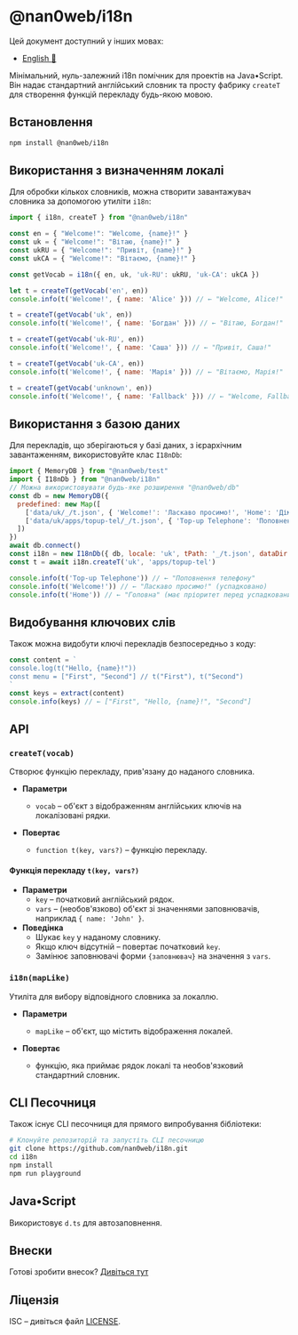 # @nan0web/i18n

Цей документ доступний у інших мовах:
- [English 🏴󠁧󠁢󠁥󠁮󠁧󠁿](../../README.md)

Мінімальний, нуль-залежний i18n помічник для проектів на Java•Script.
Він надає стандартний англійський словник та просту фабрику `createT` для
створення функцій перекладу будь-якою мовою.

## Встановлення
```bash
npm install @nan0web/i18n
```

## Використання з визначенням локалі

Для обробки кількох словників, можна створити завантажувач словника за допомогою утиліти `i18n`:
```js
import { i18n, createT } from "@nan0web/i18n"

const en = { "Welcome!": "Welcome, {name}!" }
const uk = { "Welcome!": "Вітаю, {name}!" }
const ukRU = { "Welcome!": "Привіт, {name}!" }
const ukCA = { "Welcome!": "Вітаємо, {name}!" }

const getVocab = i18n({ en, uk, 'uk-RU': ukRU, 'uk-CA': ukCA })

let t = createT(getVocab('en', en))
console.info(t('Welcome!', { name: 'Alice' })) // ← "Welcome, Alice!"

t = createT(getVocab('uk', en))
console.info(t('Welcome!', { name: 'Богдан' })) // ← "Вітаю, Богдан!"

t = createT(getVocab('uk-RU', en))
console.info(t('Welcome!', { name: 'Саша' })) // ← "Привіт, Саша!"

t = createT(getVocab('uk-CA', en))
console.info(t('Welcome!', { name: 'Марія' })) // ← "Вітаємо, Марія!"

t = createT(getVocab('unknown', en))
console.info(t('Welcome!', { name: 'Fallback' })) // ← "Welcome, Fallback!"
```
## Використання з базою даних

Для перекладів, що зберігаються у базі даних, з ієрархічним завантаженням, використовуйте клас `I18nDb`:
```js
import { MemoryDB } from "@nan0web/test"
import { I18nDb } from "@nan0web/i18n"
// Можна використовувати будь-яке розширення "@nan0web/db"
const db = new MemoryDB({
  predefined: new Map([
    ['data/uk/_/t.json', { 'Welcome!': 'Ласкаво просимо!', 'Home': 'Дім' }],
    ['data/uk/apps/topup-tel/_/t.json', { 'Top-up Telephone': 'Поповнення телефону', 'Home': 'Головна' }]
  ])
})
await db.connect()
const i18n = new I18nDb({ db, locale: 'uk', tPath: '_/t.json', dataDir: "data" })
const t = await i18n.createT('uk', 'apps/topup-tel')

console.info(t('Top-up Telephone')) // ← "Поповнення телефону"
console.info(t('Welcome!')) // ← "Ласкаво просимо!" (успадковано)
console.info(t('Home')) // ← "Головна" (має пріоритет перед успадкованим)
```
## Видобування ключових слів

Також можна видобути ключі перекладів безпосередньо з коду:
```js
const content = `
console.log(t("Hello, {name}!"))
const menu = ["First", "Second"] // t("First"), t("Second")
`
const keys = extract(content)
console.info(keys) // ← ["First", "Hello, {name}!", "Second"]
```
## API

### `createT(vocab)`
Створює функцію перекладу, прив'язану до наданого словника.

* **Параметри**
  * `vocab` – об'єкт з відображенням англійських ключів на локалізовані рядки.

* **Повертає**
  * `function t(key, vars?)` – функцію перекладу.

#### Функція перекладу `t(key, vars?)`
* **Параметри**
  * `key` – початковий англійський рядок.
  * `vars` – (необов'язково) об'єкт зі значеннями заповнювачів, наприклад `{ name: 'John' }`.
* **Поведінка**
  * Шукає `key` у наданому словнику.
  * Якщо ключ відсутній – повертає початковий `key`.
  * Замінює заповнювачі форми `{заповнювач}` на значення з `vars`.

### `i18n(mapLike)`
Утиліта для вибору відповідного словника за локаллю.

* **Параметри**
  * `mapLike` – об'єкт, що містить відображення локалей.

* **Повертає**
  * функцію, яка приймає рядок локалі та необов'язковий стандартний словник.

## CLI Песочниця

Також існує CLI песочниця для прямого випробування бібліотеки:
```bash
# Клонуйте репозиторій та запустіть CLI песочницю
git clone https://github.com/nan0web/i18n.git
cd i18n
npm install
npm run playground
```

## Java•Script

Використовує `d.ts` для автозаповнення.

## Внески

Готові зробити внесок? [Дивіться тут](../../CONTRIBUTING.md)

## Ліцензія

ISC – дивіться файл [LICENSE](../../LICENSE).
